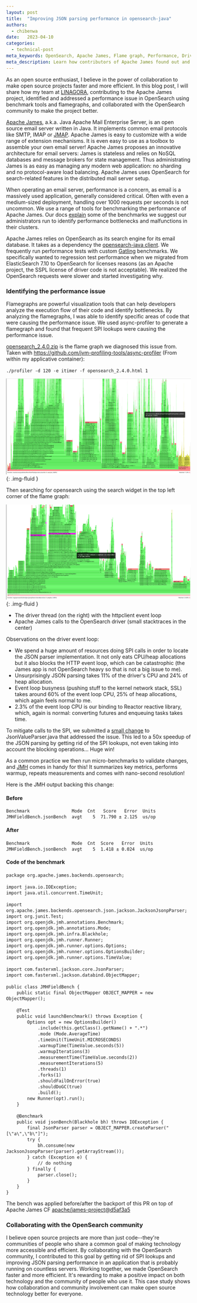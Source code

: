 ```yaml
---
layout: post
title:  "Improving JSON parsing performance in opensearch-java"
authors:
  - chibenwa
date:   2023-04-10
categories:
  - technical-post
meta_keywords: OpenSearch, Apache James, Flame graph, Performance, Driver
meta_description: Learn how contributors of Apache James found out and fixed major performance problems in OpenSearch Java driver JSON parsing.
---
```


As an open source enthusiast, I believe in the power of collaboration to make open source projects faster and more efficient. In this blog post, I will share how my team at [LINAGORA](https://linagora.com), contributing to the Apache James project, identified and addressed a performance issue in OpenSearch using benchmark tools and flamegraphs, and collaborated with the OpenSearch community to make the project better.

[Apache James](https://james.apache.org), a.k.a. Java Apache Mail Enterprise Server, is an open source email server written in Java. It implements common email protocols like SMTP, IMAP or [JMAP](https://jmap.io). Apache James is easy to customize with a wide range of extension mechanisms. It is even easy to use as a toolbox to assemble your own email server! Apache James proposes an innovative architecture for email servers: James is stateless and relies on NoSQL databases and message brokers for state management. Thus administrating James is as easy as managing any modern web application: no sharding and no protocol-aware load balancing. Apache James uses OpenSearch for search-related features in the distributed mail server setup. 

When operating an email server, performance is a concern, as email is a massively used application, generally considered critical. Often with even a medium-sized deployment, handling over 1000 requests per seconds is not uncommon. We use a range of tools for benchmarking the performance of Apache James. Our docs [explain](https://github.com/apache/james-project/blob/master/server/apps/distributed-app/docs/modules/ROOT/pages/benchmark/index.adoc) some of the benchmarks we suggest our administrators run to identify performance bottlenecks and malfunctions in their clusters.

Apache James relies on OpenSearch as its search engine for its email database. It takes as a dependency the [opensearch-java client](https://github.com/opensearch-project/opensearch-java). We frequently run performance tests with custom [Gatling](https://gatling.io/) benchmarks. We specifically wanted to regression test performance when we migrated from ElasticSearch 7.10 to OpenSearch for licenses reasons (as an Apache project, the SSPL license of driver code is not acceptable). We realized the OpenSearch requests were slower and started investigating why.

### Identifying the performance issue

Flamegraphs are powerful visualization tools that can help developers analyze the execution flow of their code and identify bottlenecks. By analyzing the flamegraphs, I was able to identify specific areas of code that were causing the performance issue. We used async-profiler to generate a flamegraph and found that frequent SPI lookups were causing the performance issue.

[opensearch_2.4.0.zip](https://github.com/opensearch-project/opensearch-java/files/10334079/opensearch_2.4.0.zip) is the flame graph we diagnosed this issue from. Taken with <https://github.com/jvm-profiling-tools/async-profiler> (From within my applicative container):

`./profiler -d 120 -e itimer -f opensearch_2.4.0.html 1`


<img src="/assets/media/blog-images/2023-04-10-opensource-perf/flame1.png" alt="Flame graph general overview"/>{: .img-fluid }


Then searching for opensearch using the search widget in the top left corner of the flame graph:

<img src="/assets/media/blog-images/2023-04-10-opensource-perf/flame2.png" alt="Flame graph: OpenSearch driver threads"/>{: .img-fluid }

-   The driver thread (on the right) with the httpclient event loop
-   Apache James calls to the OpenSearch driver (small stacktraces in the center)

Observations on the driver event loop:

-   We spend a huge amount of resources doing SPI calls in order to locate the JSON parser implementation. It not only eats CPU/heap allocations but it also blocks the HTTP event loop, which can be catastrophic (the James app is not OpenSearch heavy so that is not a big issue to me).
-   Unsurprisingly JSON parsing takes 11% of the driver's CPU and 24% of heap allocation.
-   Event loop busyness (pushing stuff to the kernel network stack, SSL) takes around 60% of the event loop CPU, 25% of heap allocations, which again feels normal to me.
-   2.3% of the event loop CPU is our binding to Reactor reactive library, which, again is normal: converting futures and enqueuing tasks takes time.

To mitigate calls to the SPI, we submitted a [small change](https://github.com/opensearch-project/opensearch-java/pull/293/files) to JsonValueParser.java that addressed the issue. This led to a 50x speedup of the JSON parsing by getting rid of the SPI lookups, not even taking into account the blocking operations... Huge win!

As a common practice we then run micro-benchmarks to validate changes, and [JMH](https://github.com/openjdk/jmh) comes in handy for this! It summarizes key metrics, performs warmup, repeats measurements and comes with nano-second resolution!

Here is the JMH output backing this change:

#### Before

```
Benchmark                Mode  Cnt   Score   Error  Units
JMHFieldBench.jsonBench  avgt    5  71.790 ± 2.125  us/op
```

#### After

```
Benchmark                Mode  Cnt  Score   Error  Units
JMHFieldBench.jsonBench  avgt    5  1.418 ± 0.024  us/op
```

#### Code of the benchmark

```
package org.apache.james.backends.opensearch;

import java.io.IOException;
import java.util.concurrent.TimeUnit;

import org.apache.james.backends.opensearch.json.jackson.JacksonJsonpParser;
import org.junit.Test;
import org.openjdk.jmh.annotations.Benchmark;
import org.openjdk.jmh.annotations.Mode;
import org.openjdk.jmh.infra.Blackhole;
import org.openjdk.jmh.runner.Runner;
import org.openjdk.jmh.runner.options.Options;
import org.openjdk.jmh.runner.options.OptionsBuilder;
import org.openjdk.jmh.runner.options.TimeValue;

import com.fasterxml.jackson.core.JsonParser;
import com.fasterxml.jackson.databind.ObjectMapper;

public class JMHFieldBench {
    public static final ObjectMapper OBJECT_MAPPER = new ObjectMapper();

    @Test
    public void launchBenchmark() throws Exception {
        Options opt = new OptionsBuilder()
            .include(this.getClass().getName() + ".*")
            .mode (Mode.AverageTime)
            .timeUnit(TimeUnit.MICROSECONDS)
            .warmupTime(TimeValue.seconds(5))
            .warmupIterations(3)
            .measurementTime(TimeValue.seconds(2))
            .measurementIterations(5)
            .threads(1)
            .forks(1)
            .shouldFailOnError(true)
            .shouldDoGC(true)
            .build();
        new Runner(opt).run();
    }

    @Benchmark
    public void jsonBench(Blackhole bh) throws IOException {
        final JsonParser parser = OBJECT_MAPPER.createParser("[\"a\",\"b\"]");
        try {
            bh.consume(new JacksonJsonpParser(parser).getArrayStream());
        } catch (Exception e) {
            // do nothing
        } finally {
            parser.close();
        }
    }
}
```

The bench was applied before/after the backport of this PR on top of Apache James CF [apache/james-project@d5af3a5](https://github.com/apache/james-project/commit/d5af3a52cd30eebf7a8fb4d8f2402920c42d5f7c)

### Collaborating with the OpenSearch community

I believe open source projects are more than just code--they're communities of people who share a common goal of making technology more accessible and efficient. By collaborating with the OpenSearch community, I contributed to this goal by getting rid of SPI lookups and improving JSON parsing performance in an application that is probably running on countless servers. Working together, we made OpenSearch faster and more efficient. It's rewarding to make a positive impact on both technology and the community of people who use it. This case study shows how collaboration and community involvement can make open source technology better for everyone.
